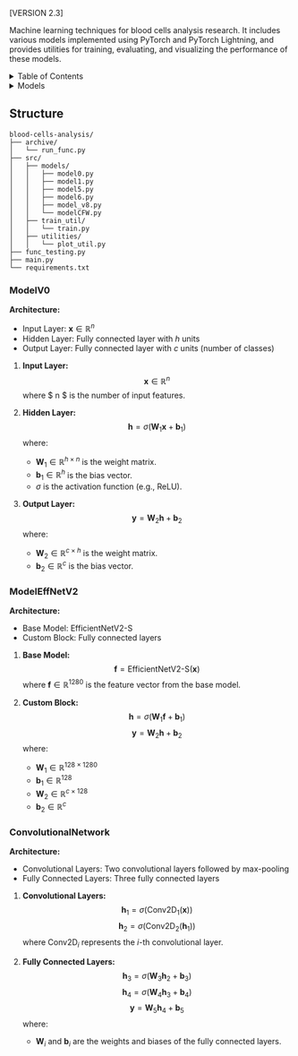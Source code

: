 [VERSION 2.3]<br>

Machine learning techniques for blood cells analysis research. It includes various models implemented using PyTorch and PyTorch Lightning, and provides utilities for training, evaluating, and visualizing the performance of these models.

<details>
  <summary>Table of Contents</summary>
  <ol>
    <li>
      <a href="#project-title">Project Title</a>
    </li>
    <li>
      <a href="#table-of-contents">Table of Contents</a>
    </li>
    <li>
      <a href="#description">Description</a>
    </li>
    <li>
      <a href="#project-structure">Project Structure</a>
    </li>
    <li>
      <a href="#models">Models</a>
      <ul>
        <li><a href="#modelv0">ModelV0</a></li>
        <li><a href="#modelv1">ModelV1</a></li>
        <li><a href="#modelresnet18">ModelResNet18</a></li>
        <li><a href="#modeleffnetv2">ModelEffNetV2</a></li>
        <li><a href="#convolutionalnetwork">ConvolutionalNetwork</a></li>
        <li><a href="#trainermodel8">TrainerModel8</a></li>
        <li><a href="#modelcfw">ModelCFW</a></li>
      </ul>
    </li>
    <li>
      <a href="#training-and-evaluation">Training and Evaluation</a>
    </li>
    <li>
      <a href="#visualization">Visualization</a>
    </li>
  </ol>
</details>

<details>
  <summary>Models</summary>
  <ul>
    <li>
      <a href="#modelv0">ModelV0</a>: Fedforward neural network.
    </li>
    <li>
      <a href="#modelv1">ModelV1</a>: A feedforward neural network with multiple hidden layers.
    </li>
    <li>
      <a href="#modelresnet18">ModelResNet18</a>: A ResNet-18 model.
    </li>
    <li>
      <a href="#modeleffnetv2">ModelEffNetV2</a>: An EfficientNet V2 model.
    </li>
    <li>
      <a href="#convolutionalnetwork">ConvolutionalNetwork</a>: A custom convolutional neural network.
    </li>
    <li>
      <a href="#trainermodel8">TrainerModel8</a>: A trainer class for EfficientNet V2.
    </li>
    <li>
      <a href="#modelcfw">ModelCFW</a>: A custom convolutional neural network with different transformations.
    </li>
  </ul>
</details>

## Structure

```
blood-cells-analysis/
├── archive/
│   └── run_func.py
├── src/
│   ├── models/
│   │   ├── model0.py
│   │   ├── model1.py
│   │   ├── model5.py
│   │   ├── model6.py
│   │   ├── model_v8.py
│   │   └── modelCFW.py
│   ├── train_util/
│   │   └── train.py
│   ├── utilities/
│   │   └── plot_util.py
├── func_testing.py
├── main.py
└── requirements.txt
```


### ModelV0

**Architecture:**
- Input Layer: $\mathbf{x} \in \mathbb{R}^{n}$
- Hidden Layer: Fully connected layer with $h$ units
- Output Layer: Fully connected layer with $c$ units (number of classes)

1. **Input Layer:**
   $$\mathbf{x} \in \mathbb{R}^{n}$$
   where $ n $ is the number of input features.

2. **Hidden Layer:**
   $$\mathbf{h} = \sigma(\mathbf{W}_1 \mathbf{x} + \mathbf{b}_1)$$
   where:
   - $\mathbf{W}_1 \in \mathbb{R}^{h \times n}$ is the weight matrix.
   - $\mathbf{b}_1 \in \mathbb{R}^{h}$ is the bias vector.
   - $\sigma$ is the activation function (e.g., ReLU).

3. **Output Layer:**
   $$\mathbf{y} = \mathbf{W}_2 \mathbf{h} + \mathbf{b}_2$$
   where:
   - $\mathbf{W}_2 \in \mathbb{R}^{c \times h}$ is the weight matrix.
   - $\mathbf{b}_2 \in \mathbb{R}^{c}$ is the bias vector.
### ModelEffNetV2

**Architecture:**
- Base Model: EfficientNetV2-S
- Custom Block: Fully connected layers

1. **Base Model:**
   $$\mathbf{f} = \text{EfficientNetV2-S}(\mathbf{x})$$
   where $\mathbf{f} \in \mathbb{R}^{1280}$ is the feature vector from the base model.

2. **Custom Block:**
   $$\mathbf{h} = \sigma(\mathbf{W}_1 \mathbf{f} + \mathbf{b}_1)$$
   $$\mathbf{y} = \mathbf{W}_2 \mathbf{h} + \mathbf{b}_2$$
   where:
   - $\mathbf{W}_1 \in \mathbb{R}^{128 \times 1280}$
   - $\mathbf{b}_1 \in \mathbb{R}^{128}$
   - $\mathbf{W}_2 \in \mathbb{R}^{c \times 128}$
   - $\mathbf{b}_2 \in \mathbb{R}^{c}$

### ConvolutionalNetwork

**Architecture:**
- Convolutional Layers: Two convolutional layers followed by max-pooling
- Fully Connected Layers: Three fully connected layers

1. **Convolutional Layers:**
   $$\mathbf{h}_1 = \sigma(\text{Conv2D}_1(\mathbf{x}))$$
   $$\mathbf{h}_2 = \sigma(\text{Conv2D}_2(\mathbf{h}_1))$$
   where $\text{Conv2D}_i$ represents the $i$-th convolutional layer.

2. **Fully Connected Layers:**
   $$\mathbf{h}_3 = \sigma(\mathbf{W}_3 \mathbf{h}_2 + \mathbf{b}_3)$$
   $$\mathbf{h}_4 = \sigma(\mathbf{W}_4 \mathbf{h}_3 + \mathbf{b}_4)$$ 
   $$\mathbf{y} = \mathbf{W}_5 \mathbf{h}_4 + \mathbf{b}_5$$
   where:
   - $\mathbf{W}_i$ and $\mathbf{b}_i$ are the weights and biases of the fully connected layers.

